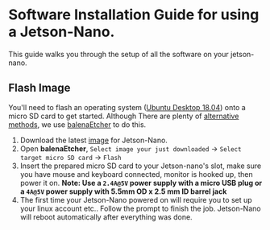 # Software Installation Guide for using a Jetson-Nano.
This guide walks you through the setup of all the software on your jetson-nano.

## Flash Image
You'll need to flash an operating system ([Ubuntu Desktop 18.04](http://releases.ubuntu.com/18.04/)) onto a micro SD card to get started. Although There are plenty of [alternative methods](https://developer.nvidia.com/embedded/learn/get-started-jetson-nano-devkit#write), we use [balenaEtcher](https://www.balena.io/etcher/) to do this.

1. Download the latest [image](https://developer.nvidia.com/jetson-nano-sd-card-image-r322) for Jetson-Nano.
2. Open **balenaEtcher**, `Select image your just downloaded` -> `Select target micro SD card` -> `Flash`
3. Insert the prepared micro SD card to your Jetson-nano's slot, make sure you have mouse and keyboard connected, monitor is hooked up, then power it on. **Note: Use a  `2.4A@5V` power supply with a micro USB plug or a `4A@5V` power supply with 5.5mm OD x 2.5 mm ID barrel jack**
4. The first time your Jetson-Nano powered on will require you to set up your linux account etc.. Follow the prompt to finish the job. Jetson-Nano will reboot automatically after everything was done. 


